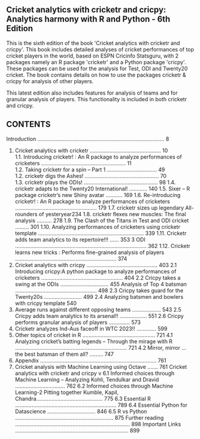 ## Cricket analytics with cricketr and cricpy: Analytics harmony with R and Python - 6th Edition


This is the sixth edition of the book 'Cricket analytics with cricketr and cricpy'. This book includes detailed analyses of cricket performances of 
top cricket players in the world, based on ESPN Cricinfo Statsguru, with 2 packages namely an R package 'cricketr' and a Python package 'cricpy'. 
These packages can be used for the analysis for Test, ODI and Twenty20 cricket. The book contains details on how to use the packages cricketr & cricpy for analysis of other players.

This latest edition also includes features for analysis of teams and for granular analysis of players. This functionality is included in both cricketr and cricpy.

## CONTENTS
Introduction .................................................................................... 8 <br>
1. Cricket analytics with cricketr ............................................... 10 <br>
1.1. Introducing cricketr! : An R package to analyze performances of cricketers ........................................................ 11 <br>
1.2. Taking cricketr for a spin – Part 1 ................................. 49 <br>
1.2. cricketr digs the Ashes! ................................................. 70 <br>
1.3. cricketr plays the ODIs! ................................................. 98
1.4. cricketr adapts to the Twenty20 International! ............ 140
1.5. Sixer – R package cricketr’s new Shiny avatar ........... 169
1.6. Re-introducing cricketr! : An R package to analyze
performances of cricketers ...................................................... 179
1.7. cricketr sizes up legendary All-rounders of yesteryear234
1.8. cricketr flexes new muscles: The final analysis .......... 278
1.9. The Clash of the Titans in Test and ODI cricket ......... 301
1.10. Analyzing performances of cricketers using
cricketr template ...................................................................... 339
1.11. Cricketr adds team analytics to its repertoire!!! ...... 353
3 ODI ....................................................................................... 362
1.12. Cricketr learns new tricks : Performs fine-grained
analysis of players ................................................................... 374
2. Cricket analytics with cricpy ............................................... 403
2.1 Introducing cricpy:A python package to analyze
performances of cricketers ...................................................... 404
2.2 Cricpy takes a swing at the ODIs ................................ 455
Analysis of Top 4 batsman ...................................................... 498
2.3 Cricpy takes guard for the Twenty20s ......................... 499
2.4 Analyzing batsmen and bowlers with cricpy template 540
9. Average runs against different opposing teams ................... 543
2.5 Cricpy adds team analytics to its arsenal!! .................. 551
2.6 Cricpy performs granular analysis of players .............. 573
3. Cricketr analyzes Ind-Aus faceoff in WTC 2023!! ............. 599
4. Other topics of cricket in R ................................................ 721
4.1 Analyzing cricket’s batting legends – Through the
mirage with R .......................................................................... 721
4.2 Mirror, mirror … the best batsman of them all? ......... 747
5. Appendix ............................................................................. 761
6. Cricket analysis with Machine Learning using Octave ....... 761
Cricket analytics with cricketr and cricpy
v
6.1 Informed choices through Machine Learning –
Analyzing Kohli, Tendulkar and Dravid ................................. 762
6.2 Informed choices through Machine Learning-2 Pitting
together Kumble, Kapil, Chandra............................................ 775
6.3 Essential R ................................................................... 789
6.4 Essential Python for Datascience ................................ 846
6.5 R vs Python ................................................................. 875
Further reading ............................................................................ 898
Important Links ........................................................................... 899
